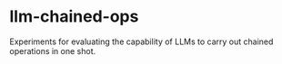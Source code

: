 # llm-chained-ops
Experiments for evaluating the capability of LLMs to carry out chained operations in one shot.
